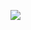 [![](https://jitpack.io/v/kartofeler/android_utils_library.svg)](https://jitpack.io/#kartofeler/android_utils_library)

